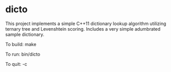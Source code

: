 # dicto
This project implements a simple C++11 dictionary lookup algorithm utilizing ternary tree and Levenshtein scoring.
Includes a very simple adumbrated sample dictionary.

To build:
  make
  
To run:
  bin/dicto
  
To quit:
  <ctrl>-c
